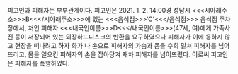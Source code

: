 피고인과 피해자는 부부관계이다.
피고인은 2021. 1. 2. 14:00경 성남시 <<<시아래주소>>>B<<</시아래주소>>>에 있는 <<<음식점>>>‘C'<<</음식점>>> 음식점 주차장에서, 처인 피해자 <<<내국인이름>>>D<<</내국인이름>>>(47세, 여)에게 가족사진 등이 저장되어 있는 외장하드디스크의 반환을 요구하였으나 피해자가 이에 응하지 않고 현장을 떠나려고 하자 화가 나 손으로 피해자의 가슴과 몸을 수회 밀쳐 피해자를 넘어뜨리고, 몸을 일으킨 피해자의 손을 잡아당겨 재차 피해자를 넘어뜨렸다.
이로써 피고인은 피해자를 폭행하였다.

